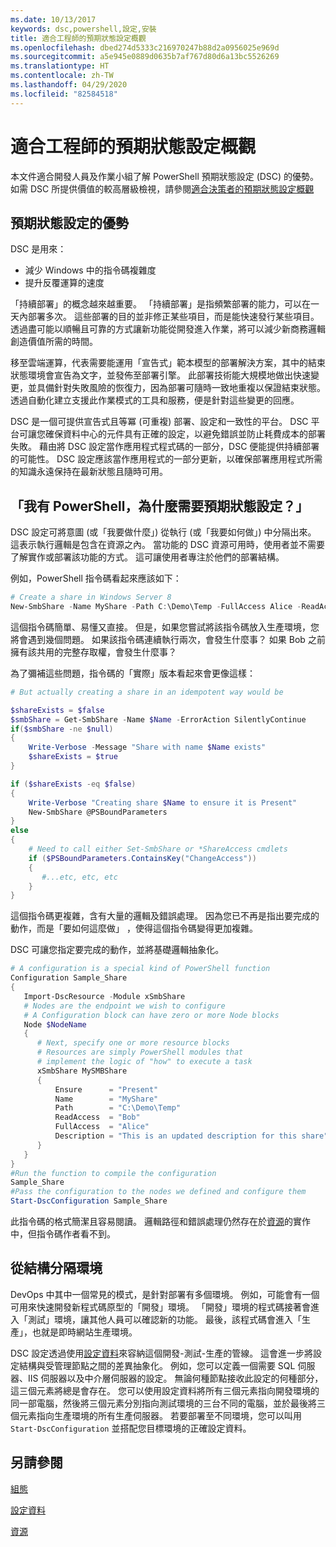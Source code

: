 ```yaml
---
ms.date: 10/13/2017
keywords: dsc,powershell,設定,安裝
title: 適合工程師的預期狀態設定概觀
ms.openlocfilehash: dbed274d5333c216970247b88d2a0956025e969d
ms.sourcegitcommit: a5e945e0889d0635b7af767d80d6a13bc5526269
ms.translationtype: HT
ms.contentlocale: zh-TW
ms.lasthandoff: 04/29/2020
ms.locfileid: "82584518"
---
```

# <a name="desired-state-configuration-overview-for-engineers"></a>適合工程師的預期狀態設定概觀

本文件適合開發人員及作業小組了解 PowerShell 預期狀態設定 (DSC) 的優勢。 如需 DSC 所提供價值的較高層級檢視，請參閱[適合決策者的預期狀態設定概觀](decisionMaker.md)

## <a name="benefits-of-desired-state-configuration"></a>預期狀態設定的優勢

DSC 是用來：

- 減少 Windows 中的指令碼複雜度
- 提升反覆運算的速度

「持續部署」的概念越來越重要。 「持續部署」是指頻繁部署的能力，可以在一天內部署多次。 這些部署的目的並非修正某些項目，而是能快速發行某些項目。 透過盡可能以順暢且可靠的方式讓新功能從開發進入作業，將可以減少新商務邏輯創造價值所需的時間。

移至雲端運算，代表需要能運用「宣告式」範本模型的部署解決方案，其中的結束狀態環境會宣告為文字，並發佈至部署引擎。 此部署技術能大規模地做出快速變更，並具備針對失敗風險的恢復力，因為部署可隨時一致地重複以保證結束狀態。 透過自動化建立支援此作業模式的工具和服務，便是針對這些變更的回應。

DSC 是一個可提供宣告式且等冪 (可重複) 部署、設定和一致性的平台。 DSC 平台可讓您確保資料中心的元件具有正確的設定，以避免錯誤並防止耗費成本的部署失敗。 藉由將 DSC 設定當作應用程式程式碼的一部分，DSC 便能提供持續部署的可能性。 DSC 設定應該當作應用程式的一部分更新，以確保部署應用程式所需的知識永遠保持在最新狀態且隨時可用。

## <a name="i-have-powershell-why-do-i-need-desired-state-configuration"></a>「我有 PowerShell，為什麼需要預期狀態設定？」

DSC 設定可將意圖 (或「我要做什麼」) 從執行 (或「我要如何做」) 中分隔出來。 這表示執行邏輯是包含在資源之內。 當功能的 DSC 資源可用時，使用者並不需要了解實作或部署該功能的方式。 這可讓使用者專注於他們的部署結構。

例如，PowerShell 指令碼看起來應該如下：

```powershell
# Create a share in Windows Server 8
New-SmbShare -Name MyShare -Path C:\Demo\Temp -FullAccess Alice -ReadAccess Bob
```

這個指令碼簡單、易懂又直接。 但是，如果您嘗試將該指令碼放入生產環境，您將會遇到幾個問題。 如果該指令碼連續執行兩次，會發生什麼事？ 如果 Bob 之前擁有該共用的完整存取權，會發生什麼事？

為了彌補這些問題，指令碼的「實際」版本看起來會更像這樣：

```powershell
# But actually creating a share in an idempotent way would be

$shareExists = $false
$smbShare = Get-SmbShare -Name $Name -ErrorAction SilentlyContinue
if($smbShare -ne $null)
{
    Write-Verbose -Message "Share with name $Name exists"
    $shareExists = $true
}

if ($shareExists -eq $false)
{
    Write-Verbose "Creating share $Name to ensure it is Present"
    New-SmbShare @PSBoundParameters
}
else
{
    # Need to call either Set-SmbShare or *ShareAccess cmdlets
    if ($PSBoundParameters.ContainsKey("ChangeAccess"))
    {
       #...etc, etc, etc
    }
}
```

這個指令碼更複雜，含有大量的邏輯及錯誤處理。 因為您已不再是指出要完成的動作，而是「要如何這麼做」  ，使得這個指令碼變得更加複雜。

DSC 可讓您指定要完成的動作，並將基礎邏輯抽象化。

```powershell
# A configuration is a special kind of PowerShell function
Configuration Sample_Share
{
   Import-DscResource -Module xSmbShare
   # Nodes are the endpoint we wish to configure
   # A Configuration block can have zero or more Node blocks
   Node $NodeName
   {
      # Next, specify one or more resource blocks
      # Resources are simply PowerShell modules that
      # implement the logic of "how" to execute a task
      xSmbShare MySMBShare
      {
          Ensure      = "Present"
          Name        = "MyShare"
          Path        = "C:\Demo\Temp"
          ReadAccess  = "Bob"
          FullAccess  = "Alice"
          Description = "This is an updated description for this share"
      }
   }
}
#Run the function to compile the configuration
Sample_Share
#Pass the configuration to the nodes we defined and configure them
Start-DscConfiguration Sample_Share
```

此指令碼的格式簡潔且容易閱讀。
邏輯路徑和錯誤處理仍然存在於[資源](../resources/resources.md)的實作中，但指令碼作者看不到。

## <a name="separating-environment-from-structure"></a>從結構分隔環境

DevOps 中其中一個常見的模式，是針對部署有多個環境。 例如，可能會有一個可用來快速開發新程式碼原型的「開發」環境。 「開發」環境的程式碼接著會進入「測試」環境，讓其他人員可以確認新的功能。 最後，該程式碼會進入「生產」，也就是即時網站生產環境。

DSC 設定透過使用[設定資料](../configurations/configData.md)來容納這個開發-測試-生產的管線。
這會進一步將設定結構與受管理節點之間的差異抽象化。 例如，您可以定義一個需要 SQL 伺服器、IIS 伺服器以及中介層伺服器的設定。 無論何種節點接收此設定的何種部分，這三個元素將總是會存在。 您可以使用設定資料將所有三個元素指向開發環境的同一部電腦，然後將三個元素分別指向測試環境的三台不同的電腦，並於最後將三個元素指向生產環境的所有生產伺服器。 若要部署至不同環境，您可以叫用 `Start-DscConfiguration` 並搭配您目標環境的正確設定資料。

## <a name="see-also"></a>另請參閱

[組態](../configurations/configurations.md)

[設定資料](../configurations/configData.md)

[資源](../resources/resources.md)
